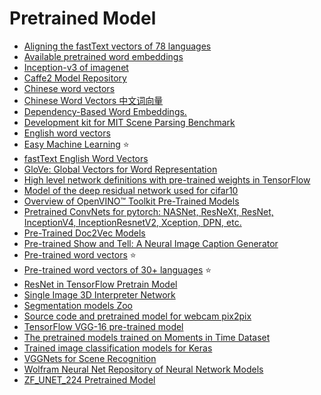 # Pretrained Model

* [Aligning the fastText vectors of 78 languages](https://github.com/Babylonpartners/fastText_multilingual)
* [Available pretrained word embeddings](https://github.com/vzhong/embeddings)
* [Inception-v3 of imagenet](http://download.tensorflow.org/models/image/imagenet/inception-v3-2016-03-01.tar.gz)
* [Caffe2 Model Repository](https://github.com/caffe2/models)
* [Chinese word vectors](https://github.com/candlewill/Chinsese_word_vectors)
* [Chinese Word Vectors 中文词向量](https://github.com/Embedding/Chinese-Word-Vectors)
* [Dependency-Based Word Embeddings.](https://levyomer.wordpress.com/2014/04/25/dependency-based-word-embeddings/)
* [Development kit for MIT Scene Parsing Benchmark](https://github.com/CSAILVision/sceneparsing)
* [English word vectors](https://fasttext.cc/docs/en/english-vectors.html)
* [Easy Machine Learning](https://modeldepot.io/) :star:
* [fastText English Word Vectors](https://www.kaggle.com/facebook/fasttext-wikinews)
* [GloVe: Global Vectors for Word Representation](https://github.com/stanfordnlp/GloVe#download-pre-trained-word-vectors)
* [High level network definitions with pre-trained weights in TensorFlow](https://github.com/taehoonlee/tensornets)
* [Model of the deep residual network used for cifar10](https://github.com/apark263/cfmz)
* [Overview of OpenVINO™ Toolkit Pre-Trained Models](https://github.com/opencv/open_model_zoo/blob/2018/intel_models/index.md)
* [Pretrained ConvNets for pytorch: NASNet, ResNeXt, ResNet, InceptionV4, InceptionResnetV2, Xception, DPN, etc.](https://github.com/Cadene/pretrained-models.pytorch)
* [Pre-Trained Doc2Vec Models](https://github.com/jhlau/doc2vec)
* [Pre-trained Show and Tell: A Neural Image Caption Generator](https://github.com/KranthiGV/Pretrained-Show-and-Tell-model)
* [Pre-trained word vectors](https://github.com/facebookresearch/fastText/blob/master/pretrained-vectors.md) :star:
* [Pre-trained word vectors of 30+ languages](https://github.com/Kyubyong/wordvectors) :star:
* [ResNet in TensorFlow Pretrain Model](https://github.com/ry/tensorflow-resnet)
* [Single Image 3D Interpreter Network](https://github.com/jiajunwu/3dinn)
* [Segmentation models Zoo](https://github.com/qubvel/segmentation_models)
* [Source code and pretrained model for webcam pix2pix](https://github.com/memo/webcam-pix2pix-tensorflow)
* [TensorFlow VGG-16 pre-trained model](https://github.com/ry/tensorflow-vgg16)
* [The pretrained models trained on Moments in Time Dataset](https://github.com/metalbubble/moments_models)
* [Trained image classification models for Keras](https://github.com/fchollet/deep-learning-models)
* [VGGNets for Scene Recognition](https://github.com/wanglimin/Places205-VGGNet)
* [Wolfram Neural Net Repository of Neural Network Models](http://resources.wolframcloud.com/NeuralNetRepository)
* [ZF_UNET_224 Pretrained Model](https://github.com/ZFTurbo/ZF_UNET_224_Pretrained_Model)

